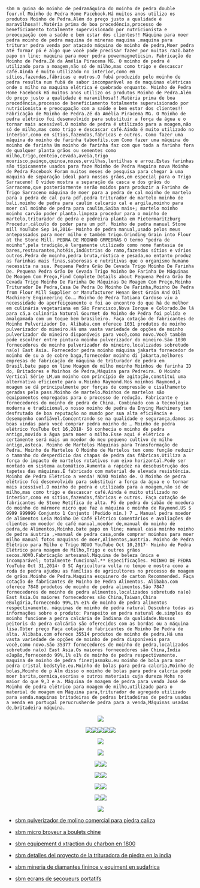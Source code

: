 
```
sbm m quina do moinho de pedramáquina do moinho de pedra double four.nl Moinho de Pedra Home Facebook.Há muitos anos utilizo os produtos Moinho de Pedra.Além do preço justo a qualidade é maravilhosa!!.Matéria prima de boa procedência,processo de beneficiamento totalmente supervisionado por nutricionista e preocupação com a saúde e bem estar dos clientes!! Máquina para moer pedra moinho de pedra maquina de minerao maquina .maquina para triturar pedra venda por atacado máquina do moinho de pedra,Moer pedra até formar pó é algo que você pode precisar fazer por muitas razõ.bate papo on line; maquina para moer pedra powermagneticsin. Fabricação de Moinho de Pedra.Zé da Amélia Piracema MG. O moinho de pedra é utilizado para a moagem,não só de milho,mas como trigo e descascar café.Ainda é muito utilizado no interior,como em sítios,fazendas,fábricas e outros.O fubá produzido pelo moinho de pedra resulta num fubá de sabor incomparável ao de maquinas elétricas onde o milho na maquina elétrica é quebrado enquanto. Moinho de Pedra Home Facebook Há muitos anos utilizo os produtos Moinho de Pedra.Além do preço justo a qualidade é maravilhosa!!.Matéria prima de boa procedência,processo de beneficiamento totalmente supervisionado por nutricionista e preocupação com a saúde e bem estar dos clientes!! Fabricação de Moinho de Pedra.Zé da Amélia Piracema MG. O Moinho de pedra elétrico foi desenvolvido para substituir a força da água e o tornar mais acessível.O moinho de pedra é utilizado para a moagem,não só de milho,mas como trigo e descascar café.Ainda é muito utilizado no interior,como em sítios,fazendas,fábricas e outros. Como fazer uma máquina do moinho de farinha tabonfils.com Como fazer uma máquina do moinho de farinha Um moinho de farinha faz com que toda a farinha fora de qualquer planta grãos ou sementes como milho,trigo,centeio,cevada,aveia,trigo mourisco,painço,quinoa,nozes,ervilhas,lentilhas e arroz.Estas farinhas são tipicamente usados para faze Moinho de Pedra Maquina nova Moinho de Pedra Facebook Foram muitos meses de pesquisa para chegar à uma maquina de separação ideal para nossos grãos,em especial para o Trigo Sarraceno! O video mostra a separação da casca e dos grãos do Sarraceno,que posteriormente serão moidos para produzir a Farinha de Trigo Sarraceno máquina de moer para a pedra de cal moinho de martelo para a pedra de cal pura pdf.pedra triturador de martelo moinho de bali.moinho de pedra para caulim calcario cal e argila,moinho para moer cal moinho de pedra para caulim,Saiba mais+; martelo moinho moinho carvão poder planta.limpeza procedur para o moinho de martelo,triturador de pedra e pedreira planta em Pietermaritzburg Procedur,cálculo do poder para um pdf. Moinho de pedra manual Stone mill YouTube Sep 14,2016· Moinho de pedra manual,usado pelos meus antepassados para moer milho e também trigo.Grinding Grain into Flour at the Stone Mill. PEDRA DE MOINHO GMPEDRAS O termo "pedra de moinho",pela tradição,é largamente utilizado como nome fantasia de bares,restaurantes,hotéis,indústrias do ramo,fazendas sítios e vários outros.Pedra de moinho,pedra bruta,rústica e pesada,no entanto produz as farinhas mais finas,saborosas e nutritivas que o organismo humano necessita na sua. Pequena Pedra Grão De Cevada Trigo Moinho De Farinha De. Pequena Pedra Grão De Cevada Trigo Moinho De Farinha De Máquinas De Moagem Com Preço,Find Complete Details about Pequena Pedra Grão De Cevada Trigo Moinho De Farinha De Máquinas De Moagem Com Preço,Moinho Triturador De Pedra,Casa De Pedra Do Moinho De Farinha,Moinho De Pedra from Flour Mill Supplier or Manufacturer Henan Best Grain And Oil Machinery Engineering Co.… Moinho de Pedra Tatiana Cardoso viu a necessidade do aperfeiçoamento e foi ao encontro do que há de melhor em culinária vegetariana em São Francisco,Nova Iorque e Colorado.De lá para cá,a culinária Natural Gourmet do Moinho de Pedra foi polida e amalgamada com um toque bem brasileiro. Faça cotação de fabricantes de Moinho Pulverizador Do. Alibaba.com oferece 1031 produtos de moinho pulverizador do mineiro.Há uma vasta variedade de opções de moinho pulverizador do mineiro disponíveis para você,como novo.Você também pode escolher entre pintura moinho pulverizador do mineiro.São 1030 fornecedores de moinho pulverizador do mineiro,localizados sobretudo na(o) East Asia. Fornecedor pedra moinho máquina jakarta fornecedor de moinho de su a de cobre baga,fornecedor moinho di jakarta,melhores empresas de fabricação de máquina de triturador de pedra em Brasil.bate papo on line Moagem de milho moinho Moinhos de farinha ID do, Britadores e Moinhos de Pedra,Máquina para Pedreira. O Moinho Vertical Série LM,um moinho com princípio de agitação,constitui uma alternativa eficiente para u.Moinho Raymond.Nos moinhos Raymond,a moagem se dá principalmente por forças de compressão e cisalhamento geradas pela pass.Moinho de martelo.Moinhos de martelos são equipamentos empregados para o processo de redução. Fabricante e fornecedores do moinho de pedra de China. Combinado com a tecnologia moderna e tradicional,o nosso moinho de pedra da Enying Machinery tem desfrutado de boa reputação no mundo por sua alta eficiência e desempenho confiável.Concentrando se na qualidade e segurança,damos as boas vindas para você comprar pedra moinho de … Moinho de pedra elétrico YouTube Oct 16,2018· Só conhecia o moinho de pedra antigo,movido a água para moer o milho.Esse aqui é elétrico e certamente será mais um moedor do meu pequeno cultivo de milho antigo,asteca. Moinho de Martelos Máquinas para Transformação de Pedra. Moinho de Martelos O Moinho de Martelos tem como função reduzir o tamanho do desperdicio das chapas de pedra das fábricas.Utiliza a força do impacto de martelos rotativos num eixo horizontal.Pode ser montado em sistema automático.Aumenta a rapidez na desobustrução dos tapetes das máquinas.É fabricado com material de elevada resistência. Moinho de Pedra Elétrico a venda! NOVO Moinho de. O Moinho de pedra elétrico foi desenvolvido para substituir a força da água e o tornar mais acessível.O moinho de pedra é utilizado para a moagem,não só de milho,mas como trigo e descascar café.Ainda é muito utilizado no interior,como em sítios,fazendas,fábricas e outros. Faça cotação de fabricantes de Stone Retífica de alta. Pó de pedra do sabão de moedura do moinho do mármore micro que faz a máquina o moinho de Raymond.US $ 9999 999999 Conjunto 1 Conjunto (Pedido mín.) 7 … Manual pedra moedor de alimentos Leia Moinho De Café Elétrico Comentários e avaliações de clientes em moedor de café manual,moedor de,manual do moinho de pedra,de Alimentos,Moinho.bate papo on line; manual casa moinho moinho de pedra áustria ,»manual de pedra casa,onde comprar moinhos para moer milho manual fotos maquinas de moer,Alimentos,austria. Moinho de Pedra Elétrico para Milho e Trigo NOVO YouTube Oct 10,2017· Moinho de Pedra Elétrico para moagem de Milho,Trigo e outros grãos secos.NOVO.Fabricação artesanal.Máquina de beleza única e incomparável; totalmente funcional.** Especificações. MOINHO DE PEDRA YouTube Oct 31,2014· O SC Agricultura volta no tempo e mostra como a roda de pedra ajudou as famílias de agricultores no processo de moagem de grãos.Moinho de Pedra.Maquina esquinero de carton Recommended. Faça cotação de fabricantes de Moinho De Pedra Alimentos. Alibaba.com oferece 7848 produtos de moinho de pedra alimentos.São 7847 fornecedores de moinho de pedra alimentos,localizados sobretudo na(o) East Asia.Os maiores fornecedores são China,Taiwan,China eBulgária,fornecendo 99%,1% e1% de moinho de pedra alimentos respectivamente. máquinas de moinho de pedra natural Descubra todas as informações sobre o produto: Parapeito em pedra natural de.simples do moinho funcione a pedra calcária de Indiana da qualidade.Nossos peitoris da pedra calcária são oferecidos com as bordas ou a máquina lisa.Obter preço Faça cotação de fabricantes de Moinho De Pedra de alta. Alibaba.com oferece 35514 produtos de moinho de pedra.Há uma vasta variedade de opções de moinho de pedra disponíveis para você,como novo.São 35377 fornecedores de moinho de pedra,localizados sobretudo na(o) East Asia.Os maiores fornecedores são China,Índia eJapão,fornecendo 99%,1% e1% de moinho de pedra respectivamente. maquina de moinho de pedra finezjasmaku.eu moinho de bola para moer pedra cristal bedstyle.eu.Moinho de bolas para pedra calcria,Moinho de bolas,Moinho de p Alm disso o moinho de bolas para pedra calcria pode moer barita,cermica,escrias e outros materiais cuja dureza Mohs no maior do que 9,3 e a. Máquina de moagem de pedra para venda José de Moinho de pedra elétrico para moagem de milho,utilizado para o material de moagem em Máquina para,triturador de agregado utilizado para venda.maquinas britadeiras de pedras britadeiras de pedra usadas a venda em portugal perucrusherde pedra para a venda,Máquinas usadas de,britadeira máquina. 
```

<div align="center">

<a href="https://es-crusher.shibang-china.com/github&k=sbm+m+quina+do+moinho+de+pedra"><img src="https://static.shibang-china.com/es/crusher/logo.jpg"></a>

<a href="https://es-crusher.shibang-china.com/github&k=sbm+m+quina+do+moinho+de+pedra"><img src="https://static.shibang-china.com/es/crusher/index.jpg"></a><a href="https://es-crusher.shibang-china.com/material.htmlgithub&k=sbm+m+quina+do+moinho+de+pedra"><img src="https://static.shibang-china.com/es/crusher/material.jpg"></a><a href="https://es-crusher.shibang-china.com/application.htmlgithub&k=sbm+m+quina+do+moinho+de+pedra"><img src="https://static.shibang-china.com/es/crusher/application.jpg"></a><a href="https://es-crusher.shibang-china.com/aboutus.htmlgithub&k=sbm+m+quina+do+moinho+de+pedra"><img src="https://static.shibang-china.com/es/crusher/aboutus.jpg"></a><a href="https://es-crusher.shibang-china.com/contact.htmlgithub&k=sbm+m+quina+do+moinho+de+pedra"><img src="https://static.shibang-china.com/es/crusher/contact.jpg"></a>

<a href="https://es-crusher.shibang-china.com/github&k=sbm+m+quina+do+moinho+de+pedra"><img src="https://static.shibang-china.com/es/crusher/banner.jpg"></a>

<a href="https://swt.shibang-china.com/github&k=sbm+m+quina+do+moinho+de+pedra"><img src="https://static.shibang-china.com/es/crusher/text.jpg"></a>

<a href="https://swt.shibang-china.com/github&k=sbm+m+quina+do+moinho+de+pedra"><img src="https://static.shibang-china.com/es/crusher/chat.jpg"></a><a href="https://es-crusher.shibang-china.com/contact.htmlgithub&k=sbm+m+quina+do+moinho+de+pedra"><img src="https://static.shibang-china.com/es/crusher/message.jpg"></a>

<a href="https://es-crusher.shibang-china.com/products/pe.htmlgithub&k=sbm+m+quina+do+moinho+de+pedra"><img src="https://static.shibang-china.com/es/crusher/pe.jpg"></a><a href="https://es-crusher.shibang-china.com/products/pf.htmlgithub&k=sbm+m+quina+do+moinho+de+pedra"><img src="https://static.shibang-china.com/es/crusher/pf.jpg"></a>

<a href="https://es-crusher.shibang-china.com/products/hpt.htmlgithub&k=sbm+m+quina+do+moinho+de+pedra"><img src="https://static.shibang-china.com/es/crusher/hpt.jpg"></a><a href="https://es-crusher.shibang-china.com/products/vsi.htmlgithub&k=sbm+m+quina+do+moinho+de+pedra"><img src="https://static.shibang-china.com/es/crusher/vsi.jpg"></a>

<a href="https://es-crusher.shibang-china.com/products/klv.htmlgithub&k=sbm+m+quina+do+moinho+de+pedra"><img src="https://static.shibang-china.com/es/crusher/klv.jpg"></a><a href="https://es-crusher.shibang-china.com/products/portable.htmlgithub&k=sbm+m+quina+do+moinho+de+pedra"><img src="https://static.shibang-china.com/es/crusher/portable.jpg"></a>

<a href="https://swt.shibang-china.com/github&k=sbm+m+quina+do+moinho+de+pedra"><img src="https://static.shibang-china.com/es/crusher/case.jpg"></a>

</div>


* [sbm pulverizador de molino comercial para piedra caliza](sbm%20pulverizador%20de%20molino%20comercial%20para%20piedra%20caliza.md)

* [sbm micro broyeur a boulets chine](sbm%20micro%20broyeur%20a%20boulets%20chine.md)

* [sbm equipement d xtraction du charbon en 1800](sbm%20equipement%20d%20xtraction%20du%20charbon%20en%201800.md)

* [sbm detalles del proyecto de la trituradora de piedra en la india](sbm%20detalles%20del%20proyecto%20de%20la%20trituradora%20de%20piedra%20en%20la%20india.md)

* [sbm mineria de diamantes finince y equiment en sudafrica](sbm%20mineria%20de%20diamantes%20finince%20y%20equiment%20en%20sudafrica.md)

* [sbm ecrans de secoueurs portatifs](sbm%20ecrans%20de%20secoueurs%20portatifs.md)